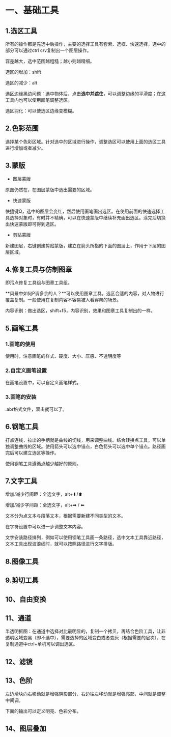 # 一、基础工具

## 1.选区工具

所有的操作都是先选中后操作，主要的选择工具有套索、选框、快速选择，选中的部分可以通过ctrl c/v复制出一个图层操作。

容差越大，选中范围越粗糙；越小则越精细。

选区的增加：shift

选区的减少：alt

选区边缘黑边问题：选中物体后，点击**选中并遮住**，可以调整边缘的平滑度；在这工具内也可以使用画笔调整选区。

选区羽化：可以使选区边缘变模糊。

## 2.色彩范围

选择某个色彩区域。针对选中的区域进行操作，调整选区可以使用上面的选区工具进行增加或者减少。

## 3.蒙版

- 图层蒙版

原图仍然在，在图层蒙版中选出需要的区域。

- 快速蒙版

快捷键Q，选中的图层会变红，然后使用画笔画出选区。在使用前面的快速选择工具选择对象时，有时并不精确，可以在快速蒙版中继续补充画出选区。涂完后切换出快速蒙版即可得到选区。

- 剪贴蒙版

新建图层，右键创建剪贴蒙版，建立在箭头所指的下面的图层上，作用于下层的图层区域。

## 4.修复工具与仿制图章

即污点修复工具组与图章工具组。

**风景中如何P调多余的人？**可以使用图章工具，选区合适的内容，对人物进行覆盖复制。一般使用在复制内容不容易被人看穿帮的场景。

内容识别：做出选区，shift+f5，内容识别，效果和图章工具复制出的一样。

## 5.画笔工具

### 1.画笔的使用

使用时，注意画笔的样式、硬度、大小、压感、不透明度等

### 2.自定义画笔设置

在画笔设置中，可以自定义画笔样式。

### 3.画笔的安装

.abr格式文件，双击就可以了。

## 6.钢笔工具

打点连线，拉出的手柄就是曲线的切线，用来调整曲线。结合转换点工具，可以单独调整曲线的区域。使用箭头可以选中锚点，白色箭头可以选中单个锚点。路径画完后可以建立选区等操作。

使用钢笔工具遵循点越少越好的原则。

## 7.文字工具

增加/减少行间距：全选文字，alt+⬇/⬆

增加/减少字间距：全选文字，alt+➡ / ⬅

文本分为点文本与段落文本，根据需要新建不同类型的文本。

在字符设置中可以进一步调整文本内容。

文字安装路径排列，例如可以使用钢笔工具画一条路径，选中文本工具靠近路径，文本工具出现波浪线时，就可以按照路径进行文字排版。

## 8.图像工具

## 9.剪切工具

## 10、自由变换

## 11、通道

半透明抠图：在通道中选择对比最明显的，复制一个拷贝，再结合色阶工具，让非透明区域变黑（即不选中），需要选择的区域变白或者变灰（根据需要的层次），在复制通道中ctrl+单机可以调出选区。

## 12、滤镜

## 13、色阶

左边滑块向右移动就是增强阴影部分，右边往左移动就是增强亮部，中间就是调整中间调。

下面的输出可以定义明亮、色彩分布。

## 14、图层叠加









